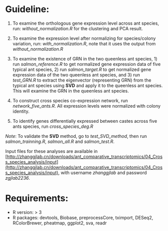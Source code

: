 # Guideline:
1. To examine the orthologous gene expression level across ant species, run: *without_normalization.R* for the clustering and PCA result.

2. To examine the expression level after normalizing for species/colony variation, run: *with_normalization.R*, note that it uses the output from *without_normalization.R*

3. To examine the existence of GRN in the two queenless ant species, 1) run *salmon_reference.R* to get normalized gene expression data of five typical ant species, 2) run *salmon_target.R* to get normalized gene expression data of the two queenless ant species, and 3) run *test_GRN.R* to extract the eigenvector (representing GRN) from the typical ant species using **SVD** and apply it to the queenless ant species. This will examine the GRN in the queenless ant species.

4. To construct cross species co-expression network, run *network_five_ants.R*. All expression levels were normalized with colony identity.

5. To identify genes differentially expressed between castes across five ants species, run *cross_species_deg.R*

*Note*: To validate the **SVD** method, go to *test_SVD_method*, then run *salmon_trainning.R*, *salmon_all.R* and *salmon_test.R*.

Input files for these analyses are available in [http://zhanggjlab.cn/downloads/ant_comparative_transcriptomics/04_Cross_species_analysis/input](http://zhanggjlab.cn/downloads/ant_comparative_transcriptomics/04_Cross_species_analysis/input), with username *zhanggjlab* and password *zgjlab2236*.

# Requirements:
* R version: > 3
* R packages: devtools, Biobase, preprocessCore, tximport, DESeq2, RColorBrewer, pheatmap, ggplot2, sva, readr
